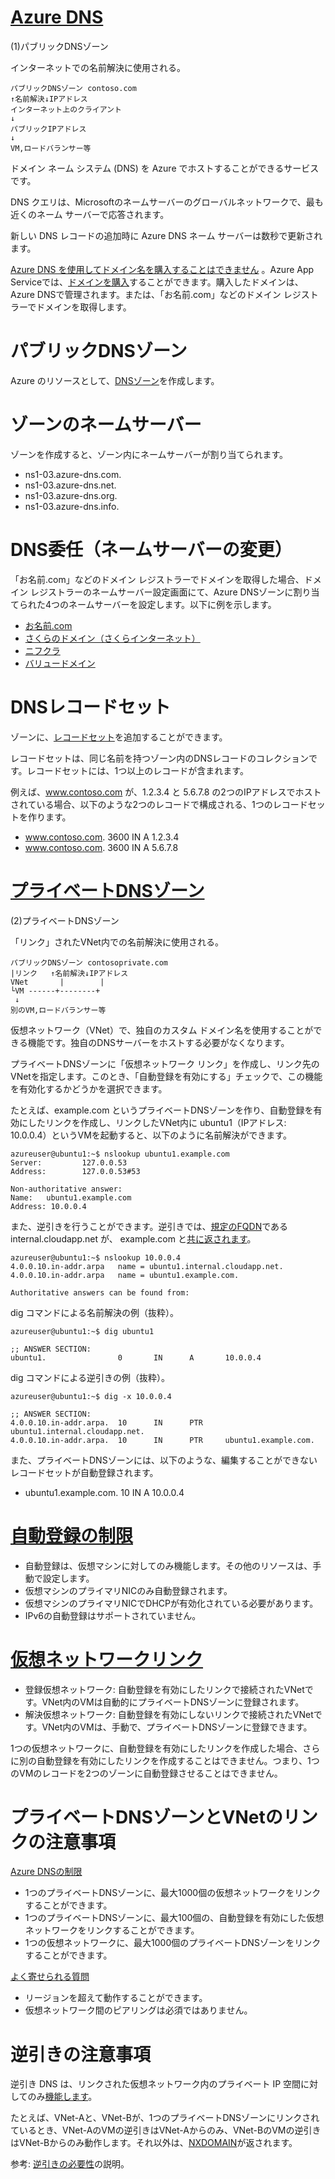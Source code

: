 # [Azure DNS](https://azure.microsoft.com/ja-jp/services/dns/)

(1)パブリックDNSゾーン

インターネットでの名前解決に使用される。

```
パブリックDNSゾーン contoso.com
↑名前解決↓IPアドレス
インターネット上のクライアント
↓
パブリックIPアドレス
↓
VM,ロードバランサー等
```


ドメイン ネーム システム (DNS) を Azure でホストすることができるサービスです。

DNS クエリは、Microsoftのネームサーバーのグローバルネットワークで、最も近くのネーム サーバーで応答されます。

新しい DNS レコードの追加時に Azure DNS ネーム サーバーは数秒で更新されます。


[Azure DNS を使用してドメイン名を購入することはできません](https://docs.microsoft.com/ja-jp/azure/dns/dns-overview) 。Azure App Serviceでは、[ドメインを購入](https://docs.microsoft.com/ja-jp/azure/app-service/manage-custom-dns-buy-domain#buy-the-domain)することができます。購入したドメインは、Azure DNSで管理されます。または、「お名前.com」などのドメイン レジストラーでドメインを取得します。

# パブリックDNSゾーン

Azure のリソースとして、[DNSゾーン](https://docs.microsoft.com/ja-jp/azure/dns/dns-getstarted-portal)を作成します。

# ゾーンのネームサーバー

ゾーンを作成すると、ゾーン内にネームサーバーが割り当てられます。

- ns1-03.azure-dns.com.
- ns1-03.azure-dns.net.
- ns1-03.azure-dns.org.
- ns1-03.azure-dns.info.

# DNS委任（ネームサーバーの変更）

「お名前.com」などのドメイン レジストラーでドメインを取得した場合、ドメイン レジストラーのネームサーバー設定画面にて、Azure DNSゾーンに割り当てられた4つのネームサーバーを設定します。以下に例を示します。

- [お名前.com](https://www.onamae.com/guide/p/67)
- [さくらのドメイン（さくらインターネット）](https://help.sakura.ad.jp/206205831/)
- [ニフクラ](https://hosting.nifcloud.com/manual_detail/889/)
- [バリュードメイン](https://www.value-domain.com/userguide/manual/modns/)

# DNSレコードセット

ゾーンに、[レコードセット](https://docs.microsoft.com/ja-jp/azure/dns/dns-zones-records#record-sets)を追加することができます。

レコードセットは、同じ名前を持つゾーン内のDNSレコードのコレクションです。レコードセットには、1つ以上のレコードが含まれます。

例えば、www.contoso.com が、1.2.3.4 と 5.6.7.8 の2つのIPアドレスでホストされている場合、以下のような2つのレコードで構成される、1つのレコードセットを作ります。

- www.contoso.com. 3600 IN A 1.2.3.4
- www.contoso.com. 3600 IN A 5.6.7.8

# [プライベートDNSゾーン](https://docs.microsoft.com/ja-jp/azure/dns/dns-overview#customizable-virtual-networks-with-private-domains)

(2)プライベートDNSゾーン

「リンク」されたVNet内での名前解決に使用される。

```
パブリックDNSゾーン contosoprivate.com
|リンク   ↑名前解決↓IPアドレス
VNet       |        |
└VM ------+--------+
 ↓
別のVM,ロードバランサー等
```

仮想ネットワーク（VNet）で、独自のカスタム ドメイン名を使用することができる機能です。独自のDNSサーバーをホストする必要がなくなります。

プライベートDNSゾーンに「仮想ネットワーク リンク」を作成し、リンク先のVNetを指定します。このとき、「自動登録を有効にする」チェックで、この機能を有効化するかどうかを選択できます。

たとえば、example.com というプライベートDNSゾーンを作り、自動登録を有効にしたリンクを作成し、リンクしたVNet内に ubuntu1（IPアドレス: 10.0.0.4）というVMを起動すると、以下のように名前解決ができます。

```
azureuser@ubuntu1:~$ nslookup ubuntu1.example.com
Server:         127.0.0.53
Address:        127.0.0.53#53

Non-authoritative answer:
Name:   ubuntu1.example.com
Address: 10.0.0.4
```

また、逆引きを行うことができます。逆引きでは、[規定のFQDN](https://docs.microsoft.com/ja-jp/azure/dns/dns-faq-private#will-dns-resolution-by-using-the-default-fqdn-internalcloudappnet-still-work-even-when-a-private-zone-for-example-privatecontosocom-is-linked-to-a-virtual-network)である internal.cloudapp.net が、 example.com と[共に返されます](https://docs.microsoft.com/ja-jp/azure/virtual-network/virtual-networks-name-resolution-for-vms-and-role-instances#reverse-dns-considerations)。

```
azureuser@ubuntu1:~$ nslookup 10.0.0.4
4.0.0.10.in-addr.arpa   name = ubuntu1.internal.cloudapp.net.
4.0.0.10.in-addr.arpa   name = ubuntu1.example.com.

Authoritative answers can be found from:
```

dig コマンドによる名前解決の例（抜粋）。

```
azureuser@ubuntu1:~$ dig ubuntu1

;; ANSWER SECTION:
ubuntu1.                0       IN      A       10.0.0.4
```

dig コマンドによる逆引きの例（抜粋）。

```
azureuser@ubuntu1:~$ dig -x 10.0.0.4

;; ANSWER SECTION:
4.0.0.10.in-addr.arpa.  10      IN      PTR     ubuntu1.internal.cloudapp.net.
4.0.0.10.in-addr.arpa.  10      IN      PTR     ubuntu1.example.com.

```

また、プライベートDNSゾーンには、以下のような、編集することができないレコードセットが自動登録されます。

- ubuntu1.example.com. 10 IN A 10.0.0.4

# [自動登録の制限](https://docs.microsoft.com/ja-jp/azure/dns/private-dns-autoregistration#restrictions)

- 自動登録は、仮想マシンに対してのみ機能します。その他のリソースは、手動で設定します。
- 仮想マシンのプライマリNICのみ自動登録されます。
- 仮想マシンのプライマリNICでDHCPが有効化されている必要があります。
- IPv6の自動登録はサポートされていません。

# [仮想ネットワークリンク](https://docs.microsoft.com/ja-jp/azure/dns/private-dns-virtual-network-links)

- 登録仮想ネットワーク: 自動登録を有効にしたリンクで接続されたVNetです。VNet内のVMは自動的にプライベートDNSゾーンに登録されます。
- 解決仮想ネットワーク: 自動登録を有効にしないリンクで接続されたVNetです。VNet内のVMは、手動で、プライベートDNSゾーンに登録できます。

1つの仮想ネットワークに、自動登録を有効にしたリンクを作成した場合、さらに別の自動登録を有効にしたリンクを作成することはできません。つまり、1つのVMのレコードを2つのゾーンに自動登録させることはできません。

# プライベートDNSゾーンとVNetのリンクの注意事項

[Azure DNSの制限](https://docs.microsoft.com/en-us/azure/azure-resource-manager/management/azure-subscription-service-limits#azure-dns-limits)


- 1つのプライベートDNSゾーンに、最大1000個の仮想ネットワークをリンクすることができます。
- 1つのプライベートDNSゾーンに、最大100個の、自動登録を有効にした仮想ネットワークをリンクすることができます。
- 1つの仮想ネットワークに、最大1000個のプライベートDNSゾーンをリンクすることができます。

[よく寄せられる質問](https://docs.microsoft.com/ja-jp/azure/dns/dns-faq-private#will-azure-private-dns-zones-work-across-azure-regions)

- リージョンを超えて動作することができます。
- 仮想ネットワーク間のピアリングは必須ではありません。

# 逆引きの注意事項

逆引き DNS は、リンクされた仮想ネットワーク内のプライベート IP 空間に対してのみ[機能します](https://docs.microsoft.com/ja-jp/azure/dns/private-dns-overview#other-considerations)。

たとえば、VNet-Aと、VNet-Bが、1つのプライベートDNSゾーンにリンクされているとき、VNet-AのVMの逆引きはVNet-Aからのみ、VNet-BのVMの逆引きはVNet-Bからのみ動作します。それ以外は、[NXDOMAIN](https://jprs.jp/glossary/index.php?ID=0187)が返されます。

参考: [逆引きの必要性](https://www.atmarkit.co.jp/fnetwork/dnstips/006.html)の説明。

